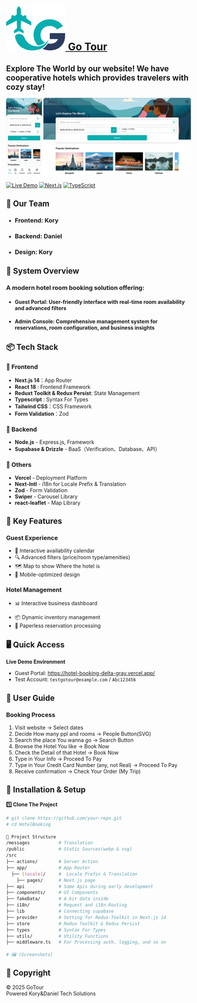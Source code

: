 # <a href="https://hotel-booking-delta-gray.vercel.app/"> <img src="/HotelBooking/public/gotour.svg"> Go Tour </a>
<h2>Explore The World by our website! We have cooperative hotels which provides travelers with cozy stay!</h2> 
<img src="/HotelBooking/public/readme/merged_image.webp">

[![Live Demo](https://img.shields.io/badge/Demo-Try%20Now-brightgreen)](https://hotel-booking-delta-gray.vercel.app/)
[![Next.js](https://img.shields.io/badge/Next.js-14.2-blue)](https://nextjs.org/)
[![TypeScript](https://img.shields.io/badge/TypeScript-5.0-blue)](https://www.typescriptlang.org/)

## 🧑 Our Team
- <h3>Frontend: Kory</h3>
- <h3>Backend: Daniel</h3>
- <h3>Design: Kory</h3>


## 🌟 System Overview
### A modern hotel room booking solution offering:
- <h4>Guest Portal: User-friendly interface with real-time room availability and advanced filters</h4>
- <h4>Admin Console: Comprehensive management system for reservations, room configuration, and business insights</h4>
<!-- - ✅ **Resopnsive Design**：For Mobile and PC users -->
<!-- - 🚀 **SEO Optimization**：Next.js Server-Side Rendering, enhancing the raking in search -->
<!-- - ⚡ **State Management**：Integrate Redux-Toolkit & Redux-Persist
- 🛠 **Backend**：Node.js + Supabase
- 🎯 **Form Validation**：Using Zod to ensure correct value -->

## 📦 Tech Stack
### 🔹 Frontend
- **Next.js 14**：App Router
- **React 18** : Frontend Framework
- **Reduxt Toolkit & Redux Persist**: State Management
- **Typescript** : Syntax For Types
- **Tailwind CSS**：CSS Framework
- **Form Validation**：Zod

### 🔹 Backend
- **Node.js** - Express.js, Framework 
- **Supabase & Drizzle** - BaaS（Verification、Database、API）

### 🔹 Others
- **Vercel** - Deployment Platform
- **Next-Intl** - i18n for Locale Prefix & Translation
- **Zod** - Form Validation
- **Swiper** - Carousel Library
- **react-leaflet** - Map Library

## 🏨 Key Features
### Guest Experience
- 📅 Interactive availability calendar
- 🔍 Advanced filters (price/room type/amenities)
- 🗺️ Map to show Where the hotel is
- 📱 Mobile-optimized design
<!-- - 📧 Real-time booking status updates -->
<!-- - 🔒 PCI-compliant data protection -->

### Hotel Management
- 📊 Interactive business dashboard
<!-- - 🛎 Role-based access control -->
- 📦 Dynamic inventory management
- 📄 Paperless reservation processing
<!-- - 🖨️ Export/print functionality -->

## 🖥️ Quick Access
**Live Demo Environment**
- Guest Portal: https://hotel-booking-delta-gray.vercel.app/
- Test Account: `testgotour@example.com` / `Abc123456`

## 📘 User Guide
### Booking Process
1. Visit website → Select dates
2. Decide How many ppl and rooms → People Button(SVG)
3. Search the place You wanna go → Search Button
4. Browse the Hotel You like → Book Now
5. Check the Detail of that Hotel → Book Now
6. Type in Your Info → Proceed To Pay
7. Type in Your Credit Card Number (any, not Real) → Proceed To Pay
8. Receive confirmation → Check Your Order (My Trip)




## 🔧 Installation & Setup
**1️⃣ Clone The Project**
```sh
# git clone https://github.com/your-repo.git
# cd HotelBooking

📂 Project Structure
/messages           # Translation
/public             # Static Sources(webp & svg)
/src
├── actions/        # Server Action
├── app/            # App Router
  ├── [locale]/     #  Locale Prefix & Translation
    ├── pages/      # Next.js page
├── api             # Some Apis during early development
├── components/     # UI Components
├── fakeData/       # A bit data inside
├── i18n/           # Request and i18n-Routing
├── lib             # Connecting supabase
├── provider        # Setting for Redux-Toolkit in Next.js 14
├── store           # Redux Toolkit & Redux Persist
├── types           # Syntax For Types
├── utils/          # Utility Functions
├── middleware.ts   # For Processing auth, logging, and so on

# 🖼 (Screenshots)
```

## 📜 Copyright
© 2025 GoTour  
Powered Kory&Daniel Tech Solutions